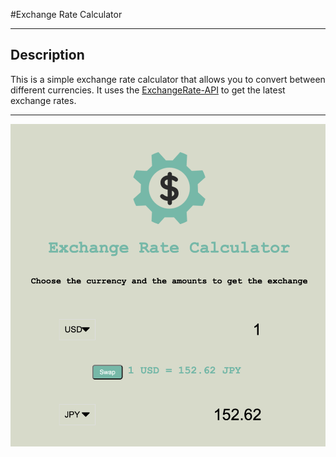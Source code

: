 #Exchange Rate Calculator

---

## Description

This is a simple exchange rate calculator that allows you to convert between different currencies. It uses the [ExchangeRate-API](https://www.exchangerate-api.com/) to get the latest exchange rates.

---

![Exchange Rate Calculator](assets/picture.png)

